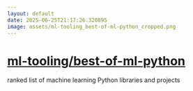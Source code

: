 ```yaml
---
layout: default
date: 2025-06-25T21:17:26.328895
image: assets/ml-tooling_best-of-ml-python_cropped.png
---
```


# [ml-tooling/best-of-ml-python](https://github.com/ml-tooling/best-of-ml-python)

ranked list of machine learning Python libraries and projects
